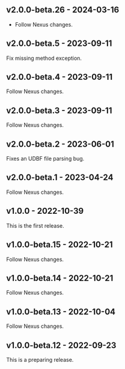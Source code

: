 ## v2.0.0-beta.26 - 2024-03-16

- Follow Nexus changes.

## v2.0.0-beta.5 - 2023-09-11

Fix missing method exception.

## v2.0.0-beta.4 - 2023-09-11

Follow Nexus changes.

## v2.0.0-beta.3 - 2023-09-11

Follow Nexus changes.

## v2.0.0-beta.2 - 2023-06-01

Fixes an UDBF file parsing bug.

## v2.0.0-beta.1 - 2023-04-24

Follow Nexus changes.

## v1.0.0 - 2022-10-39

This is the first release.

## v1.0.0-beta.15 - 2022-10-21

Follow Nexus changes.

## v1.0.0-beta.14 - 2022-10-21

Follow Nexus changes.

## v1.0.0-beta.13 - 2022-10-04

Follow Nexus changes.

## v1.0.0-beta.12 - 2022-09-23

This is a preparing release.